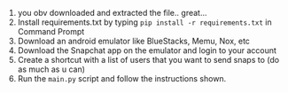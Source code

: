 1. you obv downloaded and extracted the file.. great...
2. Install requirements.txt by typing `pip install -r requirements.txt` in Command Prompt
3. Download an android emulator like BlueStacks, Memu, Nox, etc
4. Download the Snapchat app on the emulator and login to your account
5. Create a shortcut with a list of users that you want to send snaps to (do as much as u can)
6. Run the `main.py` script and follow the instructions shown.